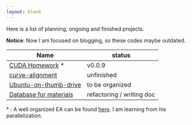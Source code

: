 ```yaml
---
layout: blank
---
```


Here is a list of planning, ongoing and finished projects.

**Notice**: Now I am focused on blogging, so these codes maybe outdated.

| Name                                                         | status                    |
| ------------------------------------------------------------ | ------------------------- |
| [CUDA Homework](https://github.com/ssskz/CUDA_Homework) * | v0.0.9                    |
| [curve-alignment](https://github.com/ssskz/C_Homework) | unfinished                |
| [Ubuntu-on-thumb-drive](https://github.com/ssskz/system-sandbox) | to be organized           |
| [Database for materials](https://github.com/ssskz/ZHANGWP) | refactoring / writing doc |

\* : A well organized EA can be found [here](https://github.com/PytLab/gaft). I am learning from his parallelization.
